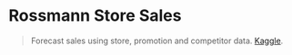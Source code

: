 # Rossmann Store Sales

> Forecast sales using store, promotion and competitor data. [Kaggle](https://www.kaggle.com/c/rossmann-store-sales).
